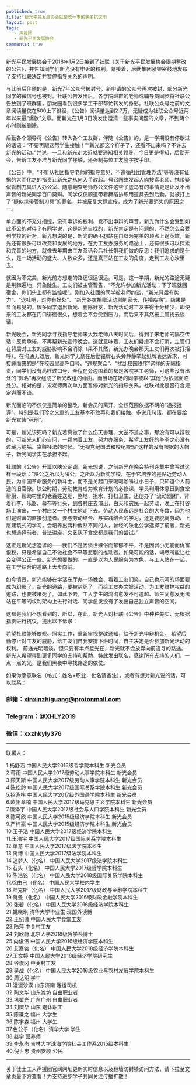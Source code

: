 ```yaml
---
published: true
title: 新光平民发展协会就整改一事的联名抗议书
layout: post
tags:
   - 声援团
   - 新光平民发展协会
comments: true
---
```


新光平民发展协会于2018年1月2日接到了社联《关于新光平民发展协会限期整改的公告》，并告知同学们新光没有申诉的权利。紧接着，后勤集团紧锣密鼓地发布了支持社联决定并暂停指导关系的声明。

与此前后伴随的是，新光7年公众号被封号，新申请的公众号再次被封，部分新光同学的微信号也被封。社联公告发出后，各学院班群的老师或辅导员同步将社联公告放到了班群里，朋友圈看到很多学工干部帮忙转发的身影。社联公众号之前的文章阅读量仅在500上下徘徊，《公告》阅读量达到2.7万，无疑成为社联公众号近两年以来最“爆款”文章。而新光在1月3日晚发出澄清一些事实问题的文章，不到两个小时则被删除。

后勤各个领导将《公告》转入各个工友群，伴随《公告》的，是一学期没有停歇过的话语：“不要再跟这帮学生接触！”“新光都这个样子了，还看不出来吗？不许去新光的活动。”并说，一旦和新光走太近就要通知相关领导。今日更是得知，后勤开会，告诉工友不准与新光同学接触，还强制每位工友签字按手印。

《公告》中，“不听从社团指导老师的指导意见、不遵循社团管理办法”等等没有证据的大而化之的指责让新光之从何入手改起。号召网络发起人肉搜索老师、携带疑似管制刀具进入办公室、随意翻查老师办公文件这些子虚乌有的事情更是让发不出声音的新光同学百口莫辩。同学仅仅顺道带着舞蹈排练用道具去到后勤，就被打上了“疑似携带管制刀具”的罪名，并被反复大肆宣传，成为了新光要消失的原因之一。

单方面的不充分指控，没有申诉的权利、发不出申辩的声音，新光为什么会受到如此不公的对待？有同学说，这是新光自找的，新光肯定是有问题的，不然怎么会受到学校的针对。新光想说的是，新光的确不想站在自以为完美的顶点上逞英雄，新光还有很多可以改变和发展的地方，在为工友办服务的路途上，还有很多可以探索和完善的地方，就像去年期末工友茶话会后社长带我们做的反思：我们追求的是什么，是一场活动的盛大、人数众多，还是真正站在工友的角度，走到工友心坎里去。

就因为不完美，新光前方想走的路还很远很远。可是，这一学期，新光的路途无疑是荆棘遍地，异象陡生。工友们被主管警告，“不允许参加新光活动；下了班就回宿舍，你们头上都有监控呢”。刚加入社团的同学被老师约谈，“新光背后有势力”、“退社吧，对你有好处”、“新光冬衣捐赠活动剥削家长、传播疾病”。结果是显而易见的，很多同学退出新光、删除好友，新光活动时工友来得十分稀少，即使来的工友都在门口徘徊很久，想着会不会受到压力，而后果不其然被主管找去谈话。

新光晚会，新光同学寻找指导老师宋大我老师八天时间后，得到了宋老师的隔空传话：反悔承诺，不再帮新光宣传晚会。这就意味着，工友们疑虑不会打消，主管们在背后对工友的威胁影响不会消除（果不其然，新光办晚会那天工友们再次被打招呼）。在沟通无效后，新光同学无奈在后勤铭牌石头旁静静举起纸牌表达诉求，可接踵而来的是“在校园里高呼口号、“违规聚众”、“扰乱校园秩序”这样的无端指责，同学们没有高呼过口号、全程在旁边围着的都是各院学工老师，可这些没有出处的“罪名”再次组成了新光改组的缘由。而当场在场的同学被以“其他”为依据面临处分。相对的是，宋老师两次单方面暂停对新光的指导关系，社联对此是否符合规定避而不谈。

新光面临的不仅仅是简单的整改，新会员的离开、全校范围依据不明的“通报批评”、特别是我们珍之又重的工友基本不敢再和我们接触、多说几句话，都在要给新光宣告“死刑”。

可是，新光该死吗？新光若真做了什么伤天害理、大逆不道之事，那没有可以辩驳的，可新光人扪心自问，一颗向着工友、努力办服务、希望工友好的拳拳之心没有过藏污纳垢、贪赃枉法的时候。“无视党纪国法和校纪校规”这样的没有根据的大帽子，新光同学实在承担不起。

社联的《公告》开篇以陕公定调，新光想说，之前新光在晚会特刊连载中曾写过这样一段话：“陕公之所以为陕公，之所以为新式学校，在于它培养的是贴近劳动人民，为中国革命服务的新斗士，而不是关起门来喝喝咖啡过小日子、只知道个人前途的旧官僚。陕公时期，劳动教育成为教育计划的必修课，学员利用休息日到食堂帮厨、帮助村里的老百姓送肥、整地、担水、打扫卫生，还创办了“流动剧团”，背着行李、乐器、幕布等行头，到各村庄去演出，白天和农民一起劳动，晚上在打谷场上演出，一个村庄又一个村庄地走下去。劳动人民永远是社会的大多数，因为他们是财富的直接创造者。要与劳动结合、与实践结合的学习，还是要脱离劳动、上层建筑式的学习，会培养出两种截然不同的人，曾经的陕北公学选择了前者，新光也想选择前者，普法讲座、文艺队下食堂都是我们的尝试。”

这正是新光想追求的——我们不是因愤世嫉俗而郁郁不平，不是因弱小无能而仇富恨权，只是希望自己不做社会不平等悲剧的推动者。如果可能的话，竭尽所能让社会变得公正一些。新光想要做的，一直是以为人民服务为本色，与工人站在一起，在工学结合的道路上大步向前。

如今情景，新光能够在学活东厅办一场晚会、看着工友们笑，自己也乐呵的场面要成为幻影了。新光的道路，要被封死了，而给工友办文娱活动、为工友维护权益的道路，也要被堵死了。如此下去，工人学生的鸿沟愈发不可逾越、师生间愈发无法站在平等的权利架构上进行对话、同学愈发没有了发出自己独立声音的空间。

这都是我们不想看到的，所以，在此，新光人对社联《公告》中种种失实、无根据指责进行抗议，提出以下诉求：

希望社联能够依规、照实工作，重新审视整改通知，给予新光申辩机会。
希望后勤停止对工友的威胁，给工友们自我安排下班时间，自主决定是否参加新光活动的权利。
前途光明暗淡，但只要有半点星光在，新光就不会放弃向前追寻的路途。新光人希望得到更多同学的支持和帮助，特此发出联名，感谢所有支持的人们，一点一点的光，是我们黑夜中寻找路途的依仗。

如果你愿意联名（格式：姓名+职业，化名请备注），或者有想对新光说的话，可以联系：

### 邮箱：xinxinzhiguang@protonmail.com

### Telegram：@XHLY2019

### 微信：xxzhkyly376
---
联署人：

1.杨舒涵 中国人民大学2016级哲学院本科生 新光会员 <br>
2.蒋雨 中国人民大学2017级劳动人事学院本科生 新光会员 <br>
3.顾天斯 中国人民大学2017级劳动人事学院本科生 新光会员 <br>
4.陈松龄 中国人民大学2017级国际关系学院本科生 新光会员 <br>
5.招泳棋 中国人民大学2017级外国语学院本科生 新光会员 <br>
6.欧阳章楠 中国人民大学2017级马克思主义学院本科生 新光会员 <br>
7.廉泽宇 中国人民大学2017级社会与人口学院本科生 新光会员 <br>
8.陈可欣 中国人民大学2015级经济学院本科生 新光会员 <br>
9.严梓豪 中国人民大学2015级经济学院本科生 新光会员 <br>
10.王子浩 中国人民大学2017级经济学院本科生 <br>
11.王浩宇 中国人民大学2017级国际关系学院本科生 <br>
12.单意 中国人民大学2017级法学院本科生 <br>
13.禹博 中国人民大学2017级法学院本科生 <br>
14.追梦人（化名） 中国人民大学2017级法学院本科生 <br>
15.石头（化名） 中国人民大学2017级哲学院本科生 <br>
16.陈浩铭（化名） 中国人民大学2018级国际关系学院本科生 <br>
17.徐由己（化名） 中国人民大学校内学生 <br>
18.陆克斯（化名） 中国人民大学2017级财政与金融学院本科生 <br>
19.跳蚤（化名） 中国人民大学2016级财政金融学院本科生 <br>
20.张若（化名） 中国人民大学2016级经济学院本科生 <br>
21.姚晓琪 清华大学毕业生 现国外读博<br>
22.王纪傲 中国人民大学食堂工友 <br>
23.陆萍 中关村工友 <br>
24.刘欣蔚 北京大学2018级哲学系博士 <br>
25.向俊伟 中国人民大学2016级经济学院本科生 <br>
26.艾嘉铭（化名） 中国人民大学2018级经济学院本科生 <br>
27.王文婷 中国人民大学2018级经济学院研究生 <br>
28.谷俊冈 中关村工友 <br>
29.吴战（化名）  中国人民大学2016级农业与农村发展学院本科生 <br>
30.周达明 学生 <br>
31.漫漫沙漠 山东济南 客运司机 <br>
32.陶文华 山东潍坊 自由职业者 <br>
33.巩翟光 广东广州  自由职业者 <br>
34.刘庆华 山东 退休职工 <br>
35.陈谦之 福州 大学生 <br>
36.陈宇森 福州 大学生 <br>
37.色公子（化名）清华大学 学生 <br>
38.赵宇 营养师 <br>
39.李永杰 吉林大学珠海学院社会工作系2015级本科生 <br>
40.倪世忠 贵州安顺 公民 <br>

---
关于佳士工人声援团官网网址更新实时信息以及翻墙防封锁访问方法，请下拉至文章页最下方查看！为支持进步学子共同关注传播扩散！



